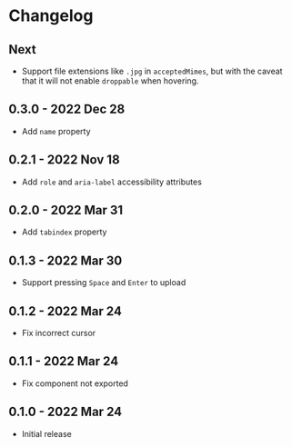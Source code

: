 # Changelog

## Next
- Support file extensions like `.jpg` in `acceptedMimes`, but with the caveat that it will not enable `droppable` when hovering.

## 0.3.0 - 2022 Dec 28
- Add `name` property

## 0.2.1 - 2022 Nov 18
- Add `role` and `aria-label` accessibility attributes

## 0.2.0 - 2022 Mar 31
- Add `tabindex` property

## 0.1.3 - 2022 Mar 30
- Support pressing `Space` and `Enter` to upload

## 0.1.2 - 2022 Mar 24
- Fix incorrect cursor

## 0.1.1 - 2022 Mar 24
- Fix component not exported

## 0.1.0 - 2022 Mar 24
- Initial release
